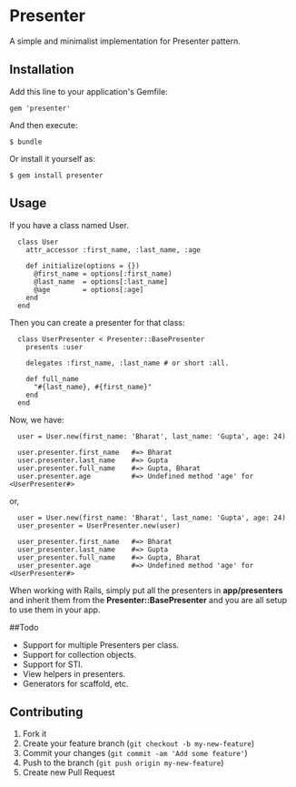 # Presenter

A simple and minimalist implementation for Presenter pattern.

## Installation

Add this line to your application's Gemfile:

    gem 'presenter'

And then execute:

    $ bundle

Or install it yourself as:

    $ gem install presenter

## Usage

If you have a class named User.

```
  class User
    attr_accessor :first_name, :last_name, :age

    def initialize(options = {})
      @first_name = options[:first_name)
      @last_name  = options[:last_name]
      @age        = options[:age]
    end
  end
```

Then you can create a presenter for that class:

```
  class UserPresenter < Presenter::BasePresenter
    presents :user

    delegates :first_name, :last_name # or short :all.

    def full_name
      "#{last_name}, #{first_name}"
    end
  end
```

Now, we have:

```
  user = User.new(first_name: 'Bharat', last_name: 'Gupta', age: 24)

  user.presenter.first_name   #=> Bharat
  user.presenter.last_name    #=> Gupta
  user.presenter.full_name    #=> Gupta, Bharat
  user.presenter.age          #=> Undefined method 'age' for <UserPresenter#>
```

or,

```
  user = User.new(first_name: 'Bharat', last_name: 'Gupta', age: 24)
  user_presenter = UserPresenter.new(user)

  user_presenter.first_name   #=> Bharat
  user_presenter.last_name    #=> Gupta
  user_presenter.full_name    #=> Gupta, Bharat
  user_presenter.age          #=> Undefined method 'age' for <UserPresenter#>
```

When working with Rails, simply put all the presenters in **app/presenters** and inherit them from the **Presenter::BasePresenter** and you are all setup to use them in your app.

##Todo
* Support for multiple Presenters per class.
* Support for collection objects.
* Support for STI.
* View helpers in presenters.
* Generators for scaffold, etc.

## Contributing

1. Fork it
2. Create your feature branch (`git checkout -b my-new-feature`)
3. Commit your changes (`git commit -am 'Add some feature'`)
4. Push to the branch (`git push origin my-new-feature`)
5. Create new Pull Request

